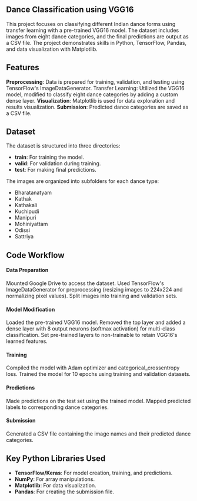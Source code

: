 ## Dance Classification using VGG16
This project focuses on classifying different Indian dance forms using transfer learning with a pre-trained VGG16 model. The dataset includes images from eight dance categories, and the final predictions are output as a CSV file. The project demonstrates skills in Python, TensorFlow, Pandas, and data visualization with Matplotlib.

## Features
**Preprocessing**: Data is prepared for training, validation, and testing using TensorFlow's ImageDataGenerator.
Transfer Learning: Utilized the VGG16 model, modified to classify eight dance categories by adding a custom dense layer.
**Visualization**: Matplotlib is used for data exploration and results visualization.
**Submission**: Predicted dance categories are saved as a CSV file.

## Dataset
The dataset is structured into three directories:

- **train**: For training the model.
- **valid**: For validation during training.
- **test**: For making final predictions.

The images are organized into subfolders for each dance type:
- Bharatanatyam
- Kathak
- Kathakali
- Kuchipudi
- Manipuri
- Mohiniyattam
- Odissi
- Sattriya

## Code Workflow
#### **Data Preparation**
Mounted Google Drive to access the dataset.
Used TensorFlow's ImageDataGenerator for preprocessing (resizing images to 224x224 and normalizing pixel values).
Split images into training and validation sets.
#### **Model Modification**
Loaded the pre-trained VGG16 model.
Removed the top layer and added a dense layer with 8 output neurons (softmax activation) for multi-class classification.
Set pre-trained layers to non-trainable to retain VGG16's learned features.
#### **Training**
Compiled the model with Adam optimizer and categorical_crossentropy loss.
Trained the model for 10 epochs using training and validation datasets.
#### **Predictions**
Made predictions on the test set using the trained model.
Mapped predicted labels to corresponding dance categories.
#### **Submission**
Generated a CSV file containing the image names and their predicted dance categories.


## Key Python Libraries Used
- **TensorFlow/Keras**: For model creation, training, and predictions.
- **NumPy**: For array manipulations.
- **Matplotlib**: For data visualization.
- **Pandas**: For creating the submission file.

